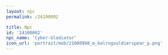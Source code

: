 ```yaml
---
layout: npc
permalink: /24100002

title: Npc
id: '24100002'
npc_name: 'Cyber-Gladiator'
icon_url: 'portrait/mob/21000998_m_balrogsoldierspear_p.png'
---
```

